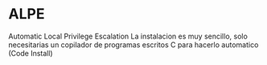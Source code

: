 # ALPE
Automatic Local Privilege Escalation
La instalacion es muy sencillo, solo necesitarias un copilador de programas escritos C para hacerlo automatico (Code Install)
